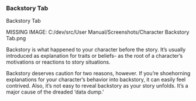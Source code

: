 ### Backstory Tab ###
Backstory Tab <br/>

MISSING IMAGE: C:/dev/src/User Manual/Screenshots/Character Backstory Tab.png <br/>

 Backstory is what happened to your character before the story. It’s usually introduced as explanation  for traits or beliefs- as the root of a character’s motivations or reactions to story situations. <br/>

Backstory deserves caution for two reasons, however. If you’re shoehorning explanations for your character’s behavior into backstory, it can easily feel contrived. Also, it’s not easy to reveal backstory as your story unfolds. It’s a major cause of the dreaded ‘data dump.’ <br/>

